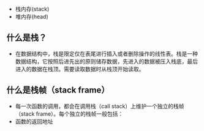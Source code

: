 - 栈内存(stack)
- 堆内存(head)
## 什么是栈？
- 在数据结构中，栈是限定仅在表尾进行插入或者删除操作的线性表。栈是一种数据结构，它按照后进先出的原则储存数据，先进入的数据被压入栈底，最后进入的数据在栈顶。需要读取数据时从栈顶开始读取。

## 什么是栈帧（stack frame）
- 每一次函数的调用，都会在调用栈（call stack）上维护一个独立的栈帧（stack frame）。每个独立的栈帧一般包括：
- 函数的返回地址